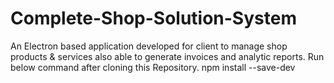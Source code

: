 # Complete-Shop-Solution-System
An Electron based application developed for client to manage shop products &amp; services also able to generate invoices and analytic reports.
Run below command after cloning this Repository.
npm install  --save-dev
